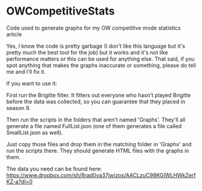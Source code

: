# OWCompetitiveStats
Code used to generate graphs for my OW competitive mode statistics article

Yes, I know the code is pretty garbage (I don't like this language but it's pretty much the best tool for the job) but it works and it's not like performance matters or this can be used for anything else.
That said, if you spot anything that makes the graphs inaccurate or something, please do tell me and I'll fix it.

If you want to use it:

First run the Brigitte filter. It filters out everyone who hasn't played Brigitte before the data was collected, so you can guarantee that they placed in season 9.

Then run the scripts in the folders that aren't named 'Graphs'. They'll all generate a file named FullList.json (one of them generates a file called SmallList.json as well). 

Just copy those files and drop them in the matching folder in 'Graphs' and run the scripts there. They should generate HTML files with the graphs in them.

The data you need can be found here:
https://www.dropbox.com/sh/8rad0va37jwizos/AACLzuC98KGIWLHWkZerfKZ-a?dl=0
